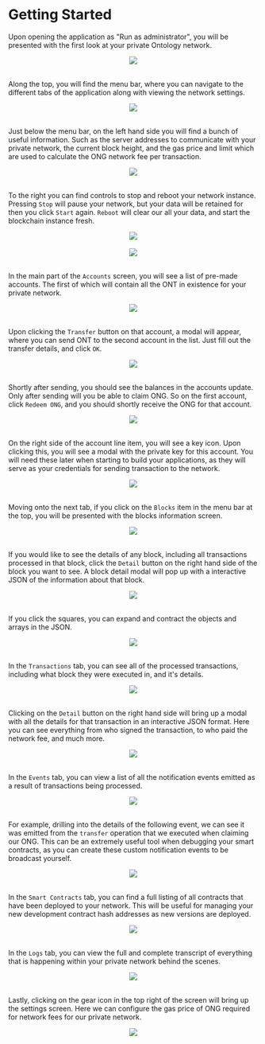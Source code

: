 
# Getting Started
Upon opening the application as "Run as administrator", you will be presented with the first look at your private Ontology network.

<div align="center">
  <img src="https://raw.githubusercontent.com/ontio/documentation/master/dev-website-docs/assets/solo-chain/00-home.png" ><br><br>
</div>

Along the top, you will find the menu bar, where you can navigate to the different tabs of the application along with viewing the network settings.

<div align="center">
  <img src="https://raw.githubusercontent.com/ontio/documentation/master/dev-website-docs/assets/solo-chain/01-menu-bar.png" ><br><br>
</div>

Just below the menu bar, on the left hand side you will find a bunch of useful information. Such as the server addresses to communicate with your private network, the current block height, and the gas price and limit which are used to calculate the ONG network fee per transaction.

<div align="center">
  <img src="https://raw.githubusercontent.com/ontio/documentation/master/dev-website-docs/assets/solo-chain/02-server-addresses.png" ><br><br>
</div>

To the right you can find controls to stop and reboot your network instance. Pressing `Stop` will pause your network, but your data will be retained for then you click `Start` again. `Reboot` will clear our all your data, and start the blockchain instance fresh.

<div align="center">
  <img src="https://raw.githubusercontent.com/ontio/documentation/master/dev-website-docs/assets/solo-chain/03-stop-reboot.png" ><br><br>
</div>

<div align="center">
  <img src="https://raw.githubusercontent.com/ontio/documentation/master/dev-website-docs/assets/solo-chain/04-start.png" ><br><br>
</div>

In the main part of the `Accounts` screen, you will see a list of pre-made accounts. The first of which will contain all the ONT in existence for your private network.

<div align="center">
  <img src="https://raw.githubusercontent.com/ontio/documentation/master/dev-website-docs/assets/solo-chain/05-starting-account.png" ><br><br>
</div>

Upon clicking the `Transfer` button on that account, a modal will appear, where you can send ONT to the second account in the list. Just fill out the transfer details, and click `OK`.

<div align="center">
  <img src="https://raw.githubusercontent.com/ontio/documentation/master/dev-website-docs/assets/solo-chain/06-transfer.png" ><br><br>
</div>

Shortly after sending, you should see the balances in the accounts update. Only after sending will you be able to claim ONG. So on the first account, click `Redeem ONG`, and you should shortly receive the ONG for that account.

<div align="center">
  <img src="https://raw.githubusercontent.com/ontio/documentation/master/dev-website-docs/assets/solo-chain/07-claim.png" ><br><br>
</div>

On the right side of the account line item, you will see a key icon. Upon clicking this, you will see a modal with the private key for this account. You will need these later when starting to build your applications, as they will serve as your credentials for sending transaction to the network.

<div align="center">
  <img src="https://raw.githubusercontent.com/ontio/documentation/master/dev-website-docs/assets/solo-chain/08-pk.png" ><br><br>
</div>

Moving onto the next tab, if you click on the `Blocks` item in the menu bar at the top, you will be presented with the blocks information screen.

<div align="center">
  <img src="https://raw.githubusercontent.com/ontio/documentation/master/dev-website-docs/assets/solo-chain/09-blocks.png" ><br><br>
</div>

If you would like to see the details of any block, including all transactions processed in that block, click the `Detail` button on the right hand side of the block you want to see. A block detail modal will pop up with a interactive JSON of the information about that block.

<div align="center">
  <img src="https://raw.githubusercontent.com/ontio/documentation/master/dev-website-docs/assets/solo-chain/10-block-detail.png" ><br><br>
</div>

If you click the squares, you can expand and contract the objects and arrays in the JSON.

<div align="center">
  <img src="https://raw.githubusercontent.com/ontio/documentation/master/dev-website-docs/assets/solo-chain/11-block-detail-open.png" ><br><br>
</div>

In the `Transactions` tab, you can see all of the processed transactions, including what block they were executed in, and it's details.

<div align="center">
  <img src="https://raw.githubusercontent.com/ontio/documentation/master/dev-website-docs/assets/solo-chain/12-transactions.png" ><br><br>
</div>

Clicking on the `Detail` button on the right hand side will bring up a modal with all the details for that transaction in an interactive JSON format. Here you can see everything from who signed the transaction, to who paid the network fee, and much more.

<div align="center">
  <img src="https://raw.githubusercontent.com/ontio/documentation/master/dev-website-docs/assets/solo-chain/13-tx-details.png" ><br><br>
</div>

In the `Events` tab, you can view a list of all the notification events emitted as a result of transactions being processed.

<div align="center">
  <img src="https://raw.githubusercontent.com/ontio/documentation/master/dev-website-docs/assets/solo-chain/14-events.png" ><br><br>
</div>

For example, drilling into the details of the following event, we can see it was emitted from the `transfer` operation that we executed when claiming our ONG. This can be an extremely useful tool when debugging your smart contracts, as you can create these custom notification events to be broadcast yourself.

<div align="center">
  <img src="https://raw.githubusercontent.com/ontio/documentation/master/dev-website-docs/assets/solo-chain/15-transfer-event.png" ><br><br>
</div>

In the `Smart Contracts` tab, you can find a full listing of all contracts that have been deployed to your network. This will be useful for managing your new development contract hash addresses as new versions are deployed.

<div align="center">
  <img src="https://raw.githubusercontent.com/ontio/documentation/master/dev-website-docs/assets/solo-chain/16-smart-contracts.png" ><br><br>
</div>

In the `Logs` tab, you can view the full and complete transcript of everything that is happening within your private network behind the scenes.

<div align="center">
  <img src="https://raw.githubusercontent.com/ontio/documentation/master/dev-website-docs/assets/solo-chain/17-logs.png" ><br><br>
</div>

Lastly, clicking on the gear icon in the top right of the screen will bring up the settings screen. Here we can configure the gas price of ONG required for network fees for our private network.

<div align="center">
  <img src="https://raw.githubusercontent.com/ontio/documentation/master/dev-website-docs/assets/solo-chain/18-settings.png" ><br><br>
</div>
